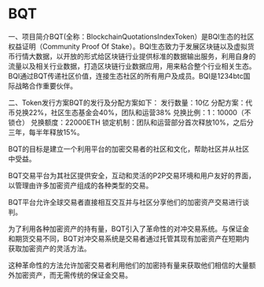 # BQT

一、项目简介BQT(全称：BlockchainQuotationsIndexToken）是BQI生态的社区权益证明（Community Proof Of Stake）。BQI生态致力于发展区块链以及虚拟货币行情大数据，以开放的形式给区块链行业提供标准的数据输出服务，利用自身的流量以及相关行业数据，打造区块链行业数据应用，用来粘合整个行业相关生态。BQI通过BQT传递社区价值，连接生态社区的所有用户及成员。BQI是1234btc国际战略合作重要伙伴。

二、Token发行方案BQT的发行及分配方案如下：
发行数量：10亿
分配方案：代币兑换22%，社区生态基金会40%，团队和运营38%
兑换比例：1：10000（不锁仓）
兑换额度：22000ETH
锁定机制：团队和运营部分首次释放10%，之后分三年，每半年释放15%。



BQT的目标是建立一个利用平台的加密交易者的社区和文化，帮助社区并从社区中受益。

BQT交易平台为其社区提供安全，互动和灵活的P2P交易环境和用户友好的界面，以管理由许多加密资产组成的各种类型的交易。

BQT平台允许全球交易者直接相互交互并与社区分享他们的加密资产交易进行谈判。

为了利用各种加密资产的持有量，BQT引入了革命性的对冲交易系统。与保证金和期货交易不同，BQT对冲交易系统是交易者通过托管其现有加密资产在短期内获取加密资产的灵活方法。

这种革命性的方法允许加密交易者利用他们的加密持有量来获取他们相信的大量额外加密资产，而无需传统的保证金交易。
